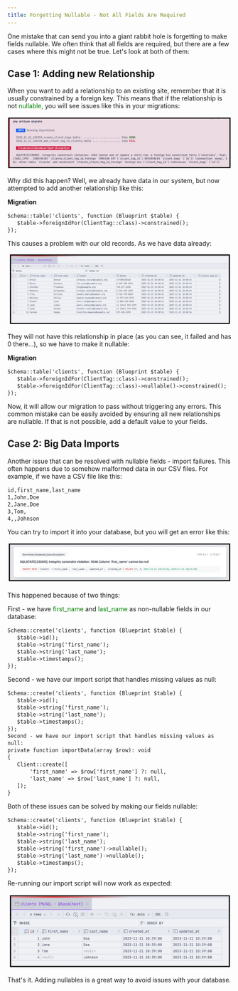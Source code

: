 ```yaml
---
title: Forgetting Nullable - Not All Fields Are Required
---
```

One mistake that can send you into a giant rabbit hole is forgetting to make fields nullable. We often think that all fields are required, but there are a few cases where this might not be true. Let's look at both of them:

## Case 1: Adding new Relationship

When you want to add a relationship to an existing site, remember that it is usually constrained by a foreign key. This means that if the relationship is not <font color="green">nullable,</font> you will see issues like this in your migrations:

![No image](/src/assets/51_img1.png)


Why did this happen? Well, we already have data in our system, but now attempted to add another relationship like this:

**Migration**

```
Schema::table('clients', function (Blueprint $table) {
   $table->foreignIdFor(ClientTag::class)->constrained();
});
```
This causes a problem with our old records. As we have data already:

![No image](/src/assets/51_img2.png)

They will not have this relationship in place (as you can see, it failed and has 0 there...), so we have to make it nullable:

**Migration**

```
Schema::table('clients', function (Blueprint $table) {
   $table->foreignIdFor(ClientTag::class)->constrained();
   $table->foreignIdFor(ClientTag::class)->nullable()->constrained();
});
```
Now, it will allow our migration to pass without triggering any errors. This common mistake can be easily avoided by ensuring all new relationships are nullable. If that is not possible, add a default value to your fields.

## Case 2: Big Data Imports

Another issue that can be resolved with nullable fields - import failures. This often happens due to somehow malformed data in our CSV files. For example, if we have a CSV file like this:

```
id,first_name,last_name
1,John,Doe
2,Jane,Doe
3,Tom,
4,,Johnson
```
You can try to import it into your database, but you will get an error like this:

![No image](/src/assets/51_img3.png)

This happened because of two things:

First - we have <font color="green">first_name</font> and <font color="green">last_name</font> as non-nullable fields in our database:

```
Schema::create('clients', function (Blueprint $table) {
   $table->id();
   $table->string('first_name');
   $table->string('last_name');
   $table->timestamps();
});
```

Second - we have our import script that handles missing values as null:

```
Schema::create('clients', function (Blueprint $table) {
   $table->id();
   $table->string('first_name');
   $table->string('last_name');
   $table->timestamps();
});
Second - we have our import script that handles missing values as null:
private function importData(array $row): void
{
   Client::create([
       'first_name' => $row['first_name'] ?: null,
       'last_name' => $row['last_name'] ?: null,
   ]);
}
```

Both of these issues can be solved by making our fields nullable:

```
Schema::create('clients', function (Blueprint $table) {
   $table->id();
   $table->string('first_name');
   $table->string('last_name');
   $table->string('first_name')->nullable();
   $table->string('last_name')->nullable();
   $table->timestamps();
});
```

Re-running our import script will now work as expected:

![No image](/src/assets/51_img4.png)

That's it. Adding nullables is a great way to avoid issues with your database. 